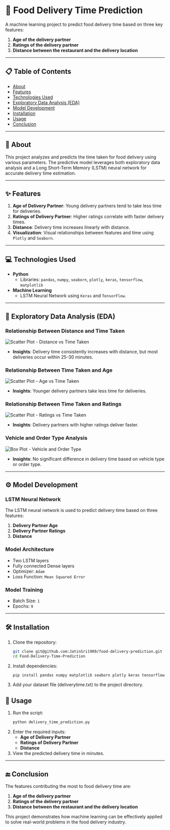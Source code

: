 # 🍴 Food Delivery Time Prediction

A machine learning project to predict food delivery time based on three key features:  
1. **Age of the delivery partner**  
2. **Ratings of the delivery partner**  
3. **Distance between the restaurant and the delivery location**

---

## 📋 Table of Contents
- [About](#about)
- [Features](#features)
- [Technologies Used](#technologies-used)
- [Exploratory Data Analysis (EDA)](#exploratory-data-analysis-eda)
- [Model Development](#model-development)
- [Installation](#installation)
- [Usage](#usage)
- [Conclusion](#conclusion)

---

## 📖 About
This project analyzes and predicts the time taken for food delivery using various parameters. The predictive model leverages both exploratory data analysis and a Long Short-Term Memory (LSTM) neural network for accurate delivery time estimation.

---

## ✨ Features
1. **Age of Delivery Partner**: Young delivery partners tend to take less time for deliveries.
2. **Ratings of Delivery Partner**: Higher ratings correlate with faster delivery times.
3. **Distance**: Delivery time increases linearly with distance.
4. **Visualization**: Visual relationships between features and time using `Plotly` and `Seaborn`.

---

## 💻 Technologies Used
- **Python**  
  - Libraries: `pandas`, `numpy`, `seaborn`, `plotly`, `keras`, `tensorflow`, `matplotlib`
- **Machine Learning**  
  - LSTM Neural Network using `Keras` and `TensorFlow`.

---

## 🔎 Exploratory Data Analysis (EDA)
### Relationship Between Distance and Time Taken
![Scatter Plot - Distance vs Time Taken](#)  
- **Insights**: Delivery time consistently increases with distance, but most deliveries occur within 25-30 minutes.

### Relationship Between Time Taken and Age
![Scatter Plot - Age vs Time Taken](#)  
- **Insights**: Younger delivery partners take less time for deliveries.

### Relationship Between Time Taken and Ratings
![Scatter Plot - Ratings vs Time Taken](#)  
- **Insights**: Delivery partners with higher ratings deliver faster.

### Vehicle and Order Type Analysis
![Box Plot - Vehicle and Order Type](#)  
- **Insights**: No significant difference in delivery time based on vehicle type or order type.

---

## ⚙️ Model Development
### LSTM Neural Network
The LSTM neural network is used to predict delivery time based on three features:  
1. **Delivery Partner Age**  
2. **Delivery Partner Ratings**  
3. **Distance**  

### Model Architecture
- Two LSTM layers
- Fully connected Dense layers
- Optimizer: `Adam`
- Loss Function: `Mean Squared Error`

### Model Training
- Batch Size: `1`  
- Epochs: `9`

---

## 🛠️ Installation
1. Clone the repository:
   ```bash
   git clone git@github.com:JatinSri1909/food-delivery-prediction.git
   cd Food-Delivery-Time-Prediction

2. Install dependencies:
   ```bash
   pip install pandas numpy matplotlib seaborn plotly keras tensorflow

3. Add your dataset file (deliverytime.txt) to the project directory.

## 🚀 Usage
1. Run the script:
   ```bash
   python delivery_time_prediction.py

2. Enter the required inputs:
   - **Age of Delivery Partner**
   - **Ratings of Delivery Partner**
   - **Distance**
3. View the predicted delivery time in minutes.

---

## 🔚 Conclusion
The features contributing the most to food delivery time are:
1. **Age of the delivery partner**
2. **Ratings of the delivery partner**
3. **Distance between the restaurant and the delivery location**

This project demonstrates how machine learning can be effectively applied to solve real-world problems in the food delivery industry.
